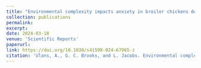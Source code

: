 ```yaml
---
title: "Environmental complexity impacts anxiety in broiler chickens depending on genetic strain and body weight"
collection: publications
permalink: 
excerpt:
date: 2024-03-10
venue: 'Scientific Reports'
paperurl:
link: https://doi.org/10.1038/s41598-024-67965-z
citation: 'Ulans, A., G. C. Brooks, and L. Jacobs. Environmental complexity impacts anxiety in broiler chickens depending on genetic strain and body weight. <i>Scientific Reports<i/> 14:17535'
---
```

